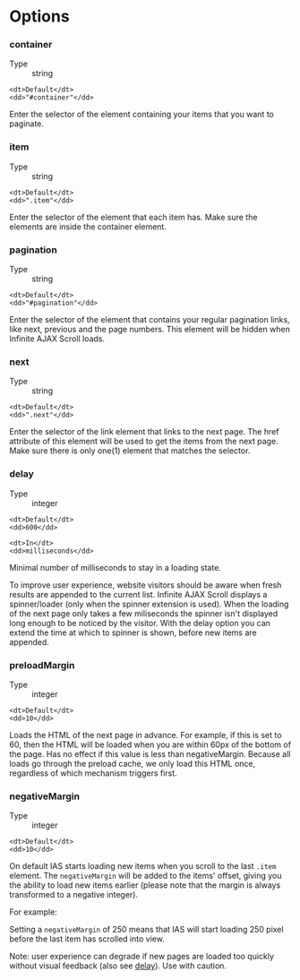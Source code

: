 Options
=======

### container

<dl>
    <dt>Type</dt>
    <dd>string</dd>

    <dt>Default</dt>
    <dd>"#container"</dd>
</dl>

Enter the selector of the element containing your items that you want to paginate.

### item

<dl>
    <dt>Type</dt>
    <dd>string</dd>

    <dt>Default</dt>
    <dd>".item"</dd>
</dl>

Enter the selector of the element that each item has. Make sure the elements are inside the container element.

### pagination

<dl>
    <dt>Type</dt>
    <dd>string</dd>

    <dt>Default</dt>
    <dd>"#pagination"</dd>
</dl>

Enter the selector of the element that contains your regular pagination links, like next, previous and the page numbers. This element will be hidden when Infinite AJAX Scroll loads.

### next

<dl>
    <dt>Type</dt>
    <dd>string</dd>

    <dt>Default</dt>
    <dd>".next"</dd>
</dl>

Enter the selector of the link element that links to the next page. The href attribute of this element will be used to get the items from the next page. Make sure there is only one(1) element that matches the selector.

### delay

<dl>
    <dt>Type</dt>
    <dd>integer</dd>

    <dt>Default</dt>
    <dd>600</dd>

    <dt>In</dt>
    <dd>milliseconds</dd>
</dl>

Minimal number of milliseconds to stay in a loading state.

To improve user experience, website visitors should be aware when fresh results are appended to the current list. Infinite AJAX Scroll displays a spinner/loader (only when the spinner extension is used). When the loading of the next page only takes a few miliseconds the spinner isn't displayed long enough to be noticed by the visitor. With the delay option you can extend the time at which to spinner is shown, before new items are appended.

### preloadMargin

<dl>
    <dt>Type</dt>
    <dd>integer</dd>

    <dt>Default</dt>
    <dd>10</dd>
</dl>

Loads the HTML of the next page in advance. For example, if this is set to 60, then the HTML will be loaded when you are within 60px of the bottom of the page. Has no effect if this value is less than negativeMargin. Because all loads go through the preload cache, we only load this HTML once, regardless of which mechanism triggers first.

### negativeMargin

<dl>
    <dt>Type</dt>
    <dd>integer</dd>

    <dt>Default</dt>
    <dd>10</dd>
</dl>

On default IAS starts loading new items when you scroll to the last `.item` element. The `negativeMargin` will be added to the items' offset, giving you the ability to load new items earlier (please note that the margin is always transformed to a negative integer).

For example:

Setting a `negativeMargin` of 250 means that IAS will start loading 250 pixel before the last item has scrolled into view.

Note: user experience can degrade if new pages are loaded too quickly without visual feedback (also see [delay](options.html#delay)). Use with caution.
